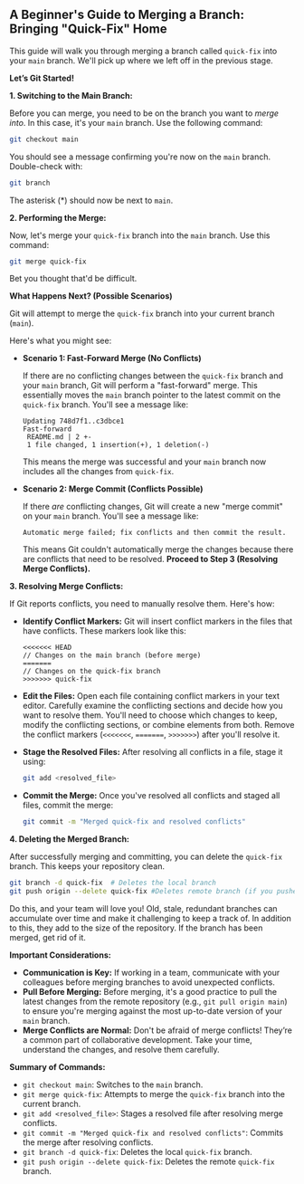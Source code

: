 ## A Beginner's Guide to Merging a Branch: Bringing "Quick-Fix" Home

This guide will walk you through merging a branch called `quick-fix` into your `main` branch. We'll pick up where we left off in the previous stage.

**Let’s Git Started!**

**1. Switching to the Main Branch:**

Before you can merge, you need to be on the branch you want to *merge into*. In this case, it's your `main` branch. Use the following command:

```bash
git checkout main  
```

You should see a message confirming you're now on the `main` branch. Double-check with:

```bash
git branch
```

The asterisk (*) should now be next to `main`.

**2. Performing the Merge:**

Now, let's merge your `quick-fix` branch into the `main` branch. Use this command:

```bash
git merge quick-fix
```

Bet you thought that'd be difficult.

**What Happens Next? (Possible Scenarios)**

Git will attempt to merge the `quick-fix` branch into your current branch (`main`). 

Here's what you might see:

* **Scenario 1: Fast-Forward Merge (No Conflicts)**

   If there are no conflicting changes between the `quick-fix` branch and your `main` branch, Git will perform a "fast-forward" merge. This essentially moves the `main` branch pointer to the latest commit on the `quick-fix` branch.  You'll see a message like:

   ```
  Updating 748d7f1..c3dbce1
  Fast-forward
    README.md | 2 +-
    1 file changed, 1 insertion(+), 1 deletion(-)
   ```

   This means the merge was successful and your `main` branch now includes all the changes from `quick-fix`.

* **Scenario 2: Merge Commit (Conflicts Possible)**

   If there *are* conflicting changes, Git will create a new "merge commit" on your `main` branch. You'll see a message like:

   ```
   Automatic merge failed; fix conflicts and then commit the result.
   ```

   This means Git couldn't automatically merge the changes because there are conflicts that need to be resolved. **Proceed to Step 3 (Resolving Merge Conflicts).**

**3. Resolving Merge Conflicts:**

If Git reports conflicts, you need to manually resolve them. Here's how:

* **Identify Conflict Markers:** Git will insert conflict markers in the files that have conflicts. These markers look like this:

   ```
   <<<<<<< HEAD
   // Changes on the main branch (before merge)
   =======
   // Changes on the quick-fix branch
   >>>>>>> quick-fix
   ```

* **Edit the Files:** Open each file containing conflict markers in your text editor. Carefully examine the conflicting sections and decide how you want to resolve them. You'll need to choose which changes to keep, modify the conflicting sections, or combine elements from both.  Remove the conflict markers (`<<<<<<<`, `=======`, `>>>>>>>`) after you'll resolve it.

* **Stage the Resolved Files:** After resolving all conflicts in a file, stage it using:

   ```bash
   git add <resolved_file>
   ```

* **Commit the Merge:** Once you've resolved all conflicts and staged all files, commit the merge:

   ```bash
   git commit -m "Merged quick-fix and resolved conflicts"
   ```

**4. Deleting the Merged Branch:**

After successfully merging and committing, you can delete the `quick-fix` branch. This keeps your repository clean.

```bash
git branch -d quick-fix  # Deletes the local branch
git push origin --delete quick-fix #Deletes remote branch (if you pushed it)
```

Do this, and your team will love you! Old, stale, redundant branches can accumulate over time and make it challenging to keep a track of. In addition to this, they add to the size of the repository. If the branch has been merged, get rid of it. 

**Important Considerations:**

* **Communication is Key:** If working in a team, communicate with your colleagues before merging branches to avoid unexpected conflicts.
* **Pull Before Merging:**  Before merging, it's a good practice to pull the latest changes from the remote repository (e.g., `git pull origin main`) to ensure you're merging against the most up-to-date version of your `main` branch.
* **Merge Conflicts are Normal:** Don't be afraid of merge conflicts! They’re a common part of collaborative development.  Take your time, understand the changes, and resolve them carefully.

**Summary of Commands:**

* `git checkout main`: Switches to the `main` branch.
* `git merge quick-fix`: Attempts to merge the `quick-fix` branch into the current branch.
* `git add <resolved_file>`: Stages a resolved file after resolving merge conflicts.
* `git commit -m "Merged quick-fix and resolved conflicts"`: Commits the merge after resolving conflicts.
* `git branch -d quick-fix`: Deletes the local `quick-fix` branch.
* `git push origin --delete quick-fix`: Deletes the remote `quick-fix` branch.
